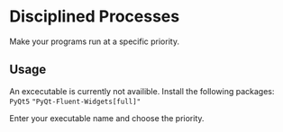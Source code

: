 # Disciplined Processes
Make your programs run at a specific priority.

## Usage
An excecutable is currently not availible.
Install the following packages:
`PyQt5`
`"PyQt-Fluent-Widgets[full]"`

Enter your executable name and choose the priority.

